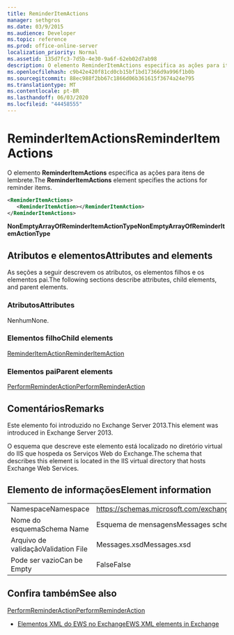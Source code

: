 ```yaml
---
title: ReminderItemActions
manager: sethgros
ms.date: 03/9/2015
ms.audience: Developer
ms.topic: reference
ms.prod: office-online-server
localization_priority: Normal
ms.assetid: 135d7fc3-7d5b-4e30-9a6f-62eb02d7ab98
description: O elemento ReminderItemActions especifica as ações para itens de lembrete.
ms.openlocfilehash: c9b42e420f81cd0cb15bf1bd17366d9a996f1b0b
ms.sourcegitcommit: 88ec988f2bb67c1866d06b361615f3674a24e795
ms.translationtype: MT
ms.contentlocale: pt-BR
ms.lasthandoff: 06/03/2020
ms.locfileid: "44458555"
---
```

# <a name="reminderitemactions"></a><span data-ttu-id="d9c5f-103">ReminderItemActions</span><span class="sxs-lookup"><span data-stu-id="d9c5f-103">ReminderItemActions</span></span>

<span data-ttu-id="d9c5f-104">O elemento **ReminderItemActions** especifica as ações para itens de lembrete.</span><span class="sxs-lookup"><span data-stu-id="d9c5f-104">The **ReminderItemActions** element specifies the actions for reminder items.</span></span> 
  
```XML
<ReminderItemActions>
   <ReminderItemAction></ReminderItemAction>
</ReminderItemActions>
```

 <span data-ttu-id="d9c5f-105">**NonEmptyArrayOfReminderItemActionType**</span><span class="sxs-lookup"><span data-stu-id="d9c5f-105">**NonEmptyArrayOfReminderItemActionType**</span></span>
## <a name="attributes-and-elements"></a><span data-ttu-id="d9c5f-106">Atributos e elementos</span><span class="sxs-lookup"><span data-stu-id="d9c5f-106">Attributes and elements</span></span>

<span data-ttu-id="d9c5f-107">As seções a seguir descrevem os atributos, os elementos filhos e os elementos pai.</span><span class="sxs-lookup"><span data-stu-id="d9c5f-107">The following sections describe attributes, child elements, and parent elements.</span></span>
  
### <a name="attributes"></a><span data-ttu-id="d9c5f-108">Atributos</span><span class="sxs-lookup"><span data-stu-id="d9c5f-108">Attributes</span></span>

<span data-ttu-id="d9c5f-109">Nenhum</span><span class="sxs-lookup"><span data-stu-id="d9c5f-109">None.</span></span>
  
### <a name="child-elements"></a><span data-ttu-id="d9c5f-110">Elementos filho</span><span class="sxs-lookup"><span data-stu-id="d9c5f-110">Child elements</span></span>

[<span data-ttu-id="d9c5f-111">ReminderItemAction</span><span class="sxs-lookup"><span data-stu-id="d9c5f-111">ReminderItemAction</span></span>](reminderitemaction.md)
  
### <a name="parent-elements"></a><span data-ttu-id="d9c5f-112">Elementos pai</span><span class="sxs-lookup"><span data-stu-id="d9c5f-112">Parent elements</span></span>

[<span data-ttu-id="d9c5f-113">PerformReminderAction</span><span class="sxs-lookup"><span data-stu-id="d9c5f-113">PerformReminderAction</span></span>](performreminderaction.md)
  
## <a name="remarks"></a><span data-ttu-id="d9c5f-114">Comentários</span><span class="sxs-lookup"><span data-stu-id="d9c5f-114">Remarks</span></span>

<span data-ttu-id="d9c5f-115">Este elemento foi introduzido no Exchange Server 2013.</span><span class="sxs-lookup"><span data-stu-id="d9c5f-115">This element was introduced in Exchange Server 2013.</span></span>
  
<span data-ttu-id="d9c5f-116">O esquema que descreve este elemento está localizado no diretório virtual do IIS que hospeda os Serviços Web do Exchange.</span><span class="sxs-lookup"><span data-stu-id="d9c5f-116">The schema that describes this element is located in the IIS virtual directory that hosts Exchange Web Services.</span></span>
  
## <a name="element-information"></a><span data-ttu-id="d9c5f-117">Elemento de informações</span><span class="sxs-lookup"><span data-stu-id="d9c5f-117">Element information</span></span>

|||
|:-----|:-----|
|<span data-ttu-id="d9c5f-118">Namespace</span><span class="sxs-lookup"><span data-stu-id="d9c5f-118">Namespace</span></span>  <br/> |https://schemas.microsoft.com/exchange/services/2006/messages  <br/> |
|<span data-ttu-id="d9c5f-119">Nome do esquema</span><span class="sxs-lookup"><span data-stu-id="d9c5f-119">Schema Name</span></span>  <br/> |<span data-ttu-id="d9c5f-120">Esquema de mensagens</span><span class="sxs-lookup"><span data-stu-id="d9c5f-120">Messages schema</span></span>  <br/> |
|<span data-ttu-id="d9c5f-121">Arquivo de validação</span><span class="sxs-lookup"><span data-stu-id="d9c5f-121">Validation File</span></span>  <br/> |<span data-ttu-id="d9c5f-122">Messages.xsd</span><span class="sxs-lookup"><span data-stu-id="d9c5f-122">Messages.xsd</span></span>  <br/> |
|<span data-ttu-id="d9c5f-123">Pode ser vazio</span><span class="sxs-lookup"><span data-stu-id="d9c5f-123">Can be Empty</span></span>  <br/> |<span data-ttu-id="d9c5f-124">False</span><span class="sxs-lookup"><span data-stu-id="d9c5f-124">False</span></span>  <br/> |
   
## <a name="see-also"></a><span data-ttu-id="d9c5f-125">Confira também</span><span class="sxs-lookup"><span data-stu-id="d9c5f-125">See also</span></span>



[<span data-ttu-id="d9c5f-126">PerformReminderAction</span><span class="sxs-lookup"><span data-stu-id="d9c5f-126">PerformReminderAction</span></span>](performreminderaction.md)


- [<span data-ttu-id="d9c5f-127">Elementos XML do EWS no Exchange</span><span class="sxs-lookup"><span data-stu-id="d9c5f-127">EWS XML elements in Exchange</span></span>](ews-xml-elements-in-exchange.md)

